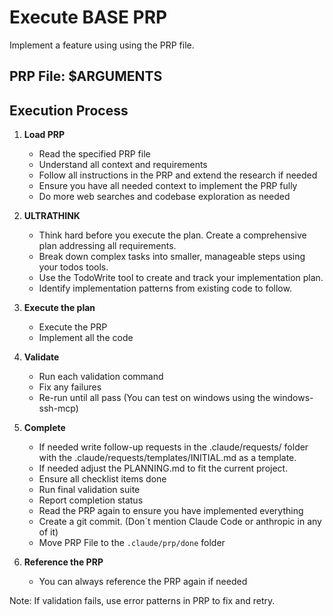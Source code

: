 # Execute BASE PRP

Implement a feature using using the PRP file.

## PRP File: $ARGUMENTS

## Execution Process

1. **Load PRP**
   - Read the specified PRP file
   - Understand all context and requirements
   - Follow all instructions in the PRP and extend the research if needed
   - Ensure you have all needed context to implement the PRP fully
   - Do more web searches and codebase exploration as needed

2. **ULTRATHINK**
   - Think hard before you execute the plan. Create a comprehensive plan addressing all requirements.
   - Break down complex tasks into smaller, manageable steps using your todos tools.
   - Use the TodoWrite tool to create and track your implementation plan.
   - Identify implementation patterns from existing code to follow.

3. **Execute the plan**
   - Execute the PRP
   - Implement all the code

4. **Validate**
   - Run each validation command
   - Fix any failures
   - Re-run until all pass (You can test on windows using the windows-ssh-mcp)

5. **Complete**
   - If needed write follow-up requests in the .claude/requests/ folder with the .claude/requests/templates/INITIAL.md as a template.
   - If needed adjust the PLANNING.md to fit the current project.
   - Ensure all checklist items done
   - Run final validation suite
   - Report completion status
   - Read the PRP again to ensure you have implemented everything
   - Create a git commit. (Don´t mention Claude Code or anthropic in any of it)
   - Move PRP File to the `.claude/prp/done` folder


6. **Reference the PRP**
   - You can always reference the PRP again if needed

Note: If validation fails, use error patterns in PRP to fix and retry.